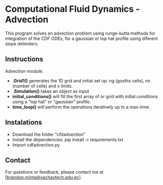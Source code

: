 # Computational Fluid Dynamics - Advection
This program solves an advection problem using runge-kutta methods for integration of the CDF ODEs, for a gaussian or top hat profile using diferent slope delimiters. 

## Instructions
Advection module:
* **.Grid1()** generates the 1D grid and initial set up: ng (gosths cells), nx (number of cells) and x limits.
* **.Simulation()** takes an object as input
* **initial_conditions()** will fill the first array of or grid with initial conditions using a "top hat" or "gaussian" profile.
* **time_loop()** will perform the operations iteratively up to a max-time.



## Instalations
- Download the folder "cfdadvection"
- Install the dependencies: pip install -r requirements.txt
- Import cdfadvection.py

## Contact
For questions or feedback, please contact me at [brandon.minta@yachaytech.edu.ec].
